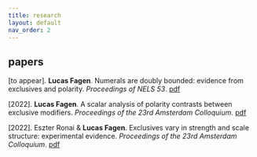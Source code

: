 ```yaml
---
title: research
layout: default
nav_order: 2
---
```


## papers ##

[to appear]. **Lucas Fagen**. Numerals are doubly bounded: evidence from exclusives and polarity. *Proceedings of NELS 53*. [pdf](papers/exclusives-polarity-numerals-nels2023.pdf)

[2022]. **Lucas Fagen**. A scalar analysis of polarity contrasts between exclusive modifiers. *Proceedings of the 23rd Amsterdam Colloquium*. [pdf](papers/exclusives-polarity-ac2022.pdf)

[2022]. Eszter Ronai & **Lucas Fagen**. Exclusives vary in strength and scale structure: experimental evidence. *Proceedings of the 23rd Amsterdam Colloquium*. [pdf](papers/exclusives-scalar-diversity-ac2022.pdf)
